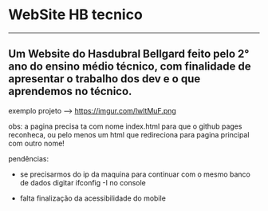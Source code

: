 # WebSite HB tecnico
---------------------------------------------------------------------------------------
Um Website do Hasdubral Bellgard feito pelo 2° ano do ensino médio técnico, com finalidade de apresentar o trabalho dos dev e o que aprendemos no técnico.
---------------------------------------------------------------------------------------

exemplo projeto --> https://imgur.com/lwltMuF.png

obs:
a pagina precisa ta com nome index.html para que o github pages reconheca, ou pelo menos um html que redireciona para pagina principal com outro nome!

pendências:

- se precisarmos do ip da maquina para continuar com o mesmo banco de dados digitar ifconfig -I no console

- falta finalização da acessibilidade do mobile